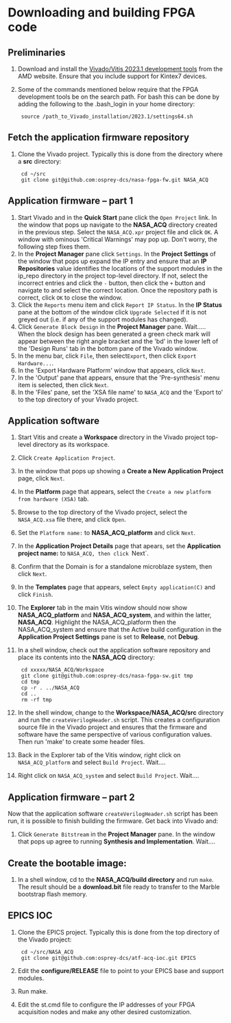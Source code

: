 # Downloading and building FPGA code

## Preliminaries

1. Download and install the [Vivado/Vitis 2023.1 development tools](https://www.xilinx.com/support/download/index.html/content/xilinx/en/downloadNav/vivado-design-tools/2023-1.html) from the AMD website.  Ensure that you include support for Kintex7 devices.
1. Some of the commands mentioned below require that the FPGA development tools be on the search path.  For bash this can be done by adding the following to the .bash_login in your home directory:

        source /path_to_Vivado_installation/2023.1/settings64.sh


## Fetch the application firmware repository

1. Clone the Vivado project.  Typically this is done from the directory where a **src** directory:

        cd ~/src
        git clone git@github.com:osprey-dcs/nasa-fpga-fw.git NASA_ACQ

## Application firmware – part 1

1. Start Vivado and in the **Quick Start** pane click the `Open Project` link.  In the window that pops up navigate to the **NASA_ACQ** directory created in the previous step.  Select the `NASA_ACQ.xpr` project file and click `OK`.  A window with ominous 'Critical Warnings' may pop up.  Don't worry, the following step fixes them.
1. In the **Project Manager** pane click `Settings`.  In the **Project Settings** of the window that pops up expand the IP entry and ensure that an **IP Repositories** value identifies the locations of the support modules in the ip_repo directory in the project top-level directory.  If not, select the incorrect entries and click the `-` button, then click the `+` button and navigate to and select the correct location.
Once the repository path is correct, click `OK` to close the window.
1. Click the `Reports` menu item and click `Report IP Status`.  In the **IP Status** pane at the bottom of the window click `Upgrade Selected` if it is not greyed out (i.e. if any of the support modules has changed).
1. Click `Generate Block Design` in the **Project Manager** pane.  Wait.....  When the block design has been generated a green check mark will appear between the right angle bracket and the 'bd' in the lower left of the 'Design Runs' tab in the bottom pane of the Vivado window.
2. In the menu bar, click `File`, then select`Export`, then click `Export Hardware...`.
3. In the 'Export Hardware Platform' window that appears, click `Next`.
4. In the 'Output' pane that appears, ensure that the 'Pre-synthesis' menu item is selected, then click `Next`.
5. In the 'Files' pane, set the 'XSA file name' to `NASA_ACQ` and the 'Export to' to the top directory of your Vivado project.

## Application software

1. Start Vitis and create a **Workspace** directory in the Vivado project top-level directory as its workspace.
1. Click `Create Application Project`.
1. In the window that pops up showing a **Create a New Application Project** page, click `Next`.
1. In the **Platform** page that appears, select the `Create a new platform from hardware (XSA)` tab.
1. Browse to the top directory of the Vivado project, select the `NASA_ACQ.xsa` file there, and click `Open`.
1. Set the `Platform name:` to **NASA\_ACQ\_platform** and click `Next`.
1. In the **Application Project Details** page that apears, set the **Application project name:** to `NASA_ACQ, then click `Next`.
1. Confirm that the Domain is for a standalone microblaze system, then click `Next`.
1. In the **Templates** page that appears, select `Empty application(C)` and click `Finish`.
1. The **Explorer** tab in the main Vitis window should now show **NASA\_ACQ\_platform** and **NASA\_ACQ_system**, and within the latter, **NASA\_ACQ**.  Highlight the NASA\_ACQ\_platform then the NASA\_ACQ\_system and ensure that the Active build configuration in the **Application Project Settings** pane is set to **Release**, not **Debug**.
1. In a shell window, check out the application software repository and place its contents into the **NASA\_ACQ** directory:

        cd xxxxx/NASA_ACQ/Workspace
        git clone git@github.com:osprey-dcs/nasa-fpga-sw.git tmp
        cd tmp
        cp -r . ../NASA_ACQ
        cd ..
        rm -rf tmp

1. In the shell window, change to the **Workspace/NASA\_ACQ/src** directory and run the `createVerilogHeader.sh` script.  This creates a configuration source file in the Vivado project and ensures that the firmware and software have the same perspective of various configuration values.  Then run 'make' to create some header files.
1. Back in the Explorer tab of the Vitis window, right click on `NASA_ACQ_platform` and select `Build Project`.  Wait....
1. Right click on `NASA_ACQ_system` and select `Build Project`.  Wait....

## Application firmware – part 2

Now that the application software `createVerilogHeader.sh` script has been run, it is possible to finish building the firmware.  Get back into Vivado and:

1. Click `Generate Bitstream` in the **Project Manager** pane.  In the window that pops up agree to running **Synthesis and Implementation**.  Wait....

## Create the bootable image:

1. In a shell window, cd to the **NASA_ACQ/build directory** and run `make`.  The result should be a **download.bit** file ready to transfer to the Marble bootstrap flash memory.

## EPICS IOC

1. Clone the EPICS project.  Typically this is done from the top directory of the Vivado project:

        cd ~/src/NASA_ACQ
        git clone git@github.com:osprey-dcs/atf-acq-ioc.git EPICS

1. Edit the **configure/RELEASE** file to point to your EPICS base and support modules.
1. Run make.
1. Edit the st.cmd file to configure the IP addresses of your FPGA acquisition nodes and make any other desired customization.
